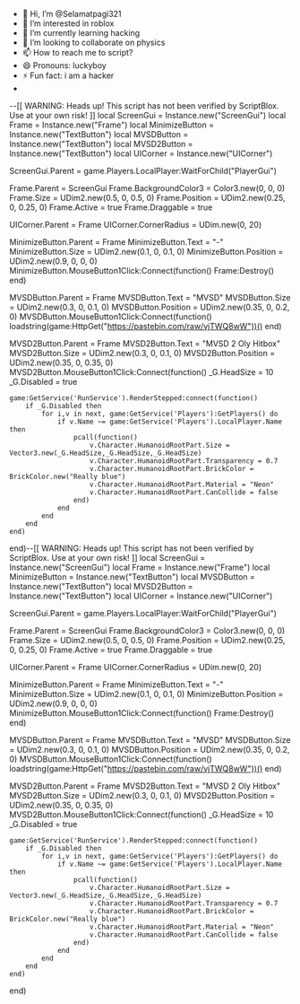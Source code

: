 - 👋 Hi, I’m @Selamatpagi321
- 👀 I’m interested in roblox 
- 🌱 I’m currently learning hacking
- 💞️ I’m looking to collaborate on physics 
- 📫 How to reach me to script?
- 😄 Pronouns: luckyboy
- ⚡ Fun fact: i am a hacker
- 
<!---
Selamatpagi321/Selamatpagi321 is a ✨ special ✨ repository because its `README.md` (this file) appears on your GitHub profile.
You can click the Preview link to take a look at your changes.
--->
--[[
	WARNING: Heads up! This script has not been verified by ScriptBlox. Use at your own risk!
]]
local ScreenGui = Instance.new("ScreenGui")
local Frame = Instance.new("Frame")
local MinimizeButton = Instance.new("TextButton")
local MVSDButton = Instance.new("TextButton")
local MVSD2Button = Instance.new("TextButton")
local UICorner = Instance.new("UICorner")

ScreenGui.Parent = game.Players.LocalPlayer:WaitForChild("PlayerGui")

Frame.Parent = ScreenGui
Frame.BackgroundColor3 = Color3.new(0, 0, 0)
Frame.Size = UDim2.new(0.5, 0, 0.5, 0)
Frame.Position = UDim2.new(0.25, 0, 0.25, 0)
Frame.Active = true
Frame.Draggable = true

UICorner.Parent = Frame
UICorner.CornerRadius = UDim.new(0, 20)

MinimizeButton.Parent = Frame
MinimizeButton.Text = "-"
MinimizeButton.Size = UDim2.new(0.1, 0, 0.1, 0)
MinimizeButton.Position = UDim2.new(0.9, 0, 0, 0)
MinimizeButton.MouseButton1Click:Connect(function()
    Frame:Destroy()
end)

MVSDButton.Parent = Frame
MVSDButton.Text = "MVSD"
MVSDButton.Size = UDim2.new(0.3, 0, 0.1, 0)
MVSDButton.Position = UDim2.new(0.35, 0, 0.2, 0)
MVSDButton.MouseButton1Click:Connect(function()
    loadstring(game:HttpGet("https://pastebin.com/raw/vjTWQ8wW"))()
end)

MVSD2Button.Parent = Frame
MVSD2Button.Text = "MVSD 2 Oly Hitbox"
MVSD2Button.Size = UDim2.new(0.3, 0, 0.1, 0)
MVSD2Button.Position = UDim2.new(0.35, 0, 0.35, 0)
MVSD2Button.MouseButton1Click:Connect(function()
    _G.HeadSize = 10
    _G.Disabled = true

    game:GetService('RunService').RenderStepped:connect(function()
        if _G.Disabled then
            for i,v in next, game:GetService('Players'):GetPlayers() do
                if v.Name ~= game:GetService('Players').LocalPlayer.Name then
                    pcall(function()
                        v.Character.HumanoidRootPart.Size = Vector3.new(_G.HeadSize,_G.HeadSize,_G.HeadSize)
                        v.Character.HumanoidRootPart.Transparency = 0.7
                        v.Character.HumanoidRootPart.BrickColor = BrickColor.new("Really blue")
                        v.Character.HumanoidRootPart.Material = "Neon"
                        v.Character.HumanoidRootPart.CanCollide = false
                    end)
                end
            end
        end
    end)
end)--[[
	WARNING: Heads up! This script has not been verified by ScriptBlox. Use at your own risk!
]]
local ScreenGui = Instance.new("ScreenGui")
local Frame = Instance.new("Frame")
local MinimizeButton = Instance.new("TextButton")
local MVSDButton = Instance.new("TextButton")
local MVSD2Button = Instance.new("TextButton")
local UICorner = Instance.new("UICorner")

ScreenGui.Parent = game.Players.LocalPlayer:WaitForChild("PlayerGui")

Frame.Parent = ScreenGui
Frame.BackgroundColor3 = Color3.new(0, 0, 0)
Frame.Size = UDim2.new(0.5, 0, 0.5, 0)
Frame.Position = UDim2.new(0.25, 0, 0.25, 0)
Frame.Active = true
Frame.Draggable = true

UICorner.Parent = Frame
UICorner.CornerRadius = UDim.new(0, 20)

MinimizeButton.Parent = Frame
MinimizeButton.Text = "-"
MinimizeButton.Size = UDim2.new(0.1, 0, 0.1, 0)
MinimizeButton.Position = UDim2.new(0.9, 0, 0, 0)
MinimizeButton.MouseButton1Click:Connect(function()
    Frame:Destroy()
end)

MVSDButton.Parent = Frame
MVSDButton.Text = "MVSD"
MVSDButton.Size = UDim2.new(0.3, 0, 0.1, 0)
MVSDButton.Position = UDim2.new(0.35, 0, 0.2, 0)
MVSDButton.MouseButton1Click:Connect(function()
    loadstring(game:HttpGet("https://pastebin.com/raw/vjTWQ8wW"))()
end)

MVSD2Button.Parent = Frame
MVSD2Button.Text = "MVSD 2 Oly Hitbox"
MVSD2Button.Size = UDim2.new(0.3, 0, 0.1, 0)
MVSD2Button.Position = UDim2.new(0.35, 0, 0.35, 0)
MVSD2Button.MouseButton1Click:Connect(function()
    _G.HeadSize = 10
    _G.Disabled = true

    game:GetService('RunService').RenderStepped:connect(function()
        if _G.Disabled then
            for i,v in next, game:GetService('Players'):GetPlayers() do
                if v.Name ~= game:GetService('Players').LocalPlayer.Name then
                    pcall(function()
                        v.Character.HumanoidRootPart.Size = Vector3.new(_G.HeadSize,_G.HeadSize,_G.HeadSize)
                        v.Character.HumanoidRootPart.Transparency = 0.7
                        v.Character.HumanoidRootPart.BrickColor = BrickColor.new("Really blue")
                        v.Character.HumanoidRootPart.Material = "Neon"
                        v.Character.HumanoidRootPart.CanCollide = false
                    end)
                end
            end
        end
    end)
end)
